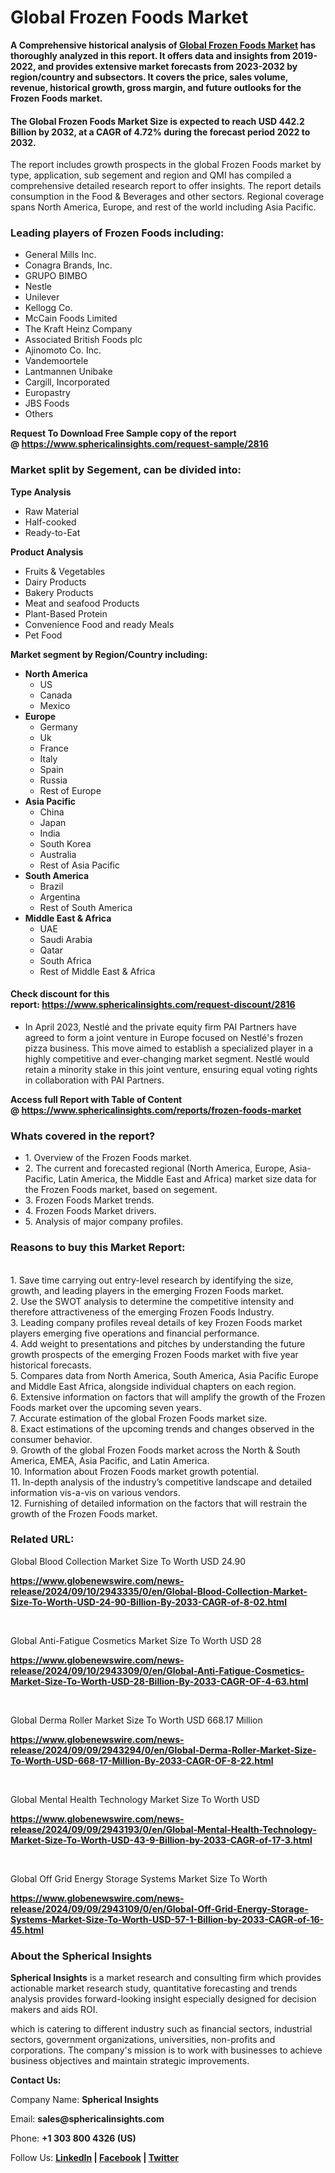 <h1 class="news-post-title">Global Frozen Foods Market&nbsp;</h1>
<p><strong>A Comprehensive historical analysis of&nbsp;<a href="https://www.sphericalinsights.com/reports/frozen-foods-market" target="_blank" rel="noopener">Global Frozen Foods Market</a>&nbsp;has thoroughly analyzed in this report. It offers data and insights from 2019-2022, and provides extensive market forecasts from 2023-2032 by region/country and subsectors. It covers the price, sales volume, revenue, historical growth, gross margin, and future outlooks for the Frozen Foods market.</strong></p>
<h4><strong>The Global Frozen Foods Market Size is expected to reach USD 442.2 Billion by 2032, at a CAGR of 4.72% during the forecast period 2022 to 2032.</strong></h4>
<p>The report includes growth prospects in the global Frozen Foods market by type, application, sub segement and region and QMI has compiled a comprehensive detailed research report to offer insights. The report details consumption in the Food &amp; Beverages and other sectors. Regional coverage spans North America, Europe, and rest of the world including Asia Pacific.</p>
<h3><strong>Leading players of Frozen Foods including:</strong></h3>
<ul>
<li>General Mills Inc.&nbsp;</li>
<li>Conagra Brands, Inc.&nbsp;</li>
<li>GRUPO BIMBO&nbsp;</li>
<li>Nestle&nbsp;</li>
<li>Unilever&nbsp;</li>
<li>Kellogg Co.&nbsp;</li>
<li>McCain Foods Limited&nbsp;</li>
<li>The Kraft Heinz Company&nbsp;</li>
<li>Associated British Foods plc&nbsp;</li>
<li>Ajinomoto Co. Inc.&nbsp;</li>
<li>Vandemoortele&nbsp;</li>
<li>Lantmannen Unibake&nbsp;</li>
<li>Cargill, Incorporated&nbsp;</li>
<li>Europastry&nbsp;</li>
<li>JBS Foods&nbsp;</li>
<li>Others</li>
</ul>
<p><strong>Request To Download Free Sample copy of the report @&nbsp;<a href="https://www.sphericalinsights.com/request-sample/2816">https://www.sphericalinsights.com/request-sample/2816</a></strong></p>
<h3><strong>Market split by Segement, can be divided into:</strong></h3>
<p><strong>Type Analysis</strong></p>
<ul>
<li>Raw Material</li>
<li>Half-cooked</li>
<li>Ready-to-Eat</li>
</ul>
<p><strong>Product Analysis</strong></p>
<ul>
<li>Fruits &amp; Vegetables</li>
<li>Dairy Products</li>
<li>Bakery Products</li>
<li>Meat and seafood Products</li>
<li>Plant-Based Protein</li>
<li>Convenience Food and ready Meals</li>
<li>Pet Food</li>
</ul>
<p><strong>Market segment by Region/Country including:</strong></p>
<ul>
<li><strong>North America</strong>
<ul>
<li>US</li>
<li>Canada</li>
<li>Mexico</li>
</ul>
</li>
<li><strong>Europe</strong>
<ul>
<li>Germany</li>
<li>Uk</li>
<li>France</li>
<li>Italy</li>
<li>Spain</li>
<li>Russia</li>
<li>Rest of Europe</li>
</ul>
</li>
<li><strong>Asia Pacific</strong>
<ul>
<li>China</li>
<li>Japan</li>
<li>India</li>
<li>South Korea</li>
<li>Australia</li>
<li>Rest of Asia Pacific</li>
</ul>
</li>
<li><strong>South America</strong>
<ul>
<li>Brazil</li>
<li>Argentina</li>
<li>Rest of South America</li>
</ul>
</li>
<li><strong>Middle East &amp; Africa</strong>
<ul>
<li>UAE</li>
<li>Saudi Arabia</li>
<li>Qatar</li>
<li>South Africa</li>
<li>Rest of Middle East &amp; Africa</li>
</ul>
</li>
</ul>
<h4>Check discount for this report:&nbsp;<a href="https://www.sphericalinsights.com/request-discount/2816">https://www.sphericalinsights.com/request-discount/2816</a></h4>
<ul>
<li>In April 2023, Nestl&eacute; and the private equity firm PAI Partners have agreed to form a joint venture in Europe focused on Nestl&eacute;'s frozen pizza business. This move aimed to establish a specialized player in a highly competitive and ever-changing market segment. Nestl&eacute; would retain a minority stake in this joint venture, ensuring equal voting rights in collaboration with PAI Partners.</li>
</ul>
<p><strong>Access full Report with Table of Content @&nbsp;<a href="https://www.sphericalinsights.com/reports/frozen-foods-market">https://www.sphericalinsights.com/reports/frozen-foods-market</a>&nbsp;</strong></p>
<h3><strong>Whats covered in the report?</strong></h3>
<ul>
<li>1. Overview of the Frozen Foods market.</li>
<li>2. The current and forecasted regional (North America, Europe, Asia-Pacific, Latin America, the Middle East and Africa) market size data for the Frozen Foods market, based on segement.</li>
<li>3. Frozen Foods Market trends.</li>
<li>4. Frozen Foods Market drivers.</li>
<li>5. Analysis of major company profiles.</li>
</ul>
<h3><strong>Reasons to buy this Market Report:</strong></h3>
<p><br />1. Save time carrying out entry-level research by identifying the size, growth, and leading players in the emerging Frozen Foods market.<br />2. Use the SWOT analysis to determine the competitive intensity and therefore attractiveness of the emerging Frozen Foods Industry.<br />3. Leading company profiles reveal details of key Frozen Foods market players emerging five operations and financial performance.<br />4. Add weight to presentations and pitches by understanding the future growth prospects of the emerging Frozen Foods market with five year historical forecasts.<br />5. Compares data from North America, South America, Asia Pacific Europe and Middle East Africa, alongside individual chapters on each region.<br />6. Extensive information on factors that will amplify the growth of the Frozen Foods market over the upcoming seven years.<br />7. Accurate estimation of the global Frozen Foods market size.<br />8. Exact estimations of the upcoming trends and changes observed in the consumer behavior.<br />9. Growth of the global Frozen Foods market across the North &amp; South America, EMEA, Asia Pacific, and Latin America.<br />10. Information about Frozen Foods market growth potential.<br />11. In-depth analysis of the industry&rsquo;s competitive landscape and detailed information vis-a-vis on various vendors.<br />12. Furnishing of detailed information on the factors that will restrain the growth of the Frozen Foods market.</p>
<h3><strong>Related URL:</strong></h3>
<p>Global Blood Collection Market Size To Worth USD 24.90</p>
<p><strong><a href="https://www.globenewswire.com/news-release/2024/09/10/2943335/0/en/Global-Blood-Collection-Market-Size-To-Worth-USD-24-90-Billion-By-2033-CAGR-of-8-02.html">https://www.globenewswire.com/news-release/2024/09/10/2943335/0/en/Global-Blood-Collection-Market-Size-To-Worth-USD-24-90-Billion-By-2033-CAGR-of-8-02.html</a>&nbsp;</strong></p>
<p>&nbsp;</p>
<p>Global Anti-Fatigue Cosmetics Market Size To Worth USD 28</p>
<p><strong><a href="https://www.globenewswire.com/news-release/2024/09/10/2943309/0/en/Global-Anti-Fatigue-Cosmetics-Market-Size-To-Worth-USD-28-Billion-By-2033-CAGR-OF-4-63.html">https://www.globenewswire.com/news-release/2024/09/10/2943309/0/en/Global-Anti-Fatigue-Cosmetics-Market-Size-To-Worth-USD-28-Billion-By-2033-CAGR-OF-4-63.html</a>&nbsp;</strong></p>
<p>&nbsp;</p>
<p>Global Derma Roller Market Size To Worth USD 668.17 Million</p>
<p><strong><a href="https://www.globenewswire.com/news-release/2024/09/09/2943294/0/en/Global-Derma-Roller-Market-Size-To-Worth-USD-668-17-Million-By-2033-CAGR-OF-8-22.html">https://www.globenewswire.com/news-release/2024/09/09/2943294/0/en/Global-Derma-Roller-Market-Size-To-Worth-USD-668-17-Million-By-2033-CAGR-OF-8-22.html</a>&nbsp;</strong></p>
<p>&nbsp;</p>
<p>Global Mental Health Technology Market Size To Worth USD</p>
<p><strong><a href="https://www.globenewswire.com/news-release/2024/09/09/2943193/0/en/Global-Mental-Health-Technology-Market-Size-To-Worth-USD-43-9-Billion-by-2033-CAGR-of-17-3.html">https://www.globenewswire.com/news-release/2024/09/09/2943193/0/en/Global-Mental-Health-Technology-Market-Size-To-Worth-USD-43-9-Billion-by-2033-CAGR-of-17-3.html</a>&nbsp;</strong></p>
<p>&nbsp;</p>
<p>Global Off Grid Energy Storage Systems Market Size To Worth</p>
<p><strong><a href="https://www.globenewswire.com/news-release/2024/09/09/2943109/0/en/Global-Off-Grid-Energy-Storage-Systems-Market-Size-To-Worth-USD-57-1-Billion-by-2033-CAGR-of-16-45.html">https://www.globenewswire.com/news-release/2024/09/09/2943109/0/en/Global-Off-Grid-Energy-Storage-Systems-Market-Size-To-Worth-USD-57-1-Billion-by-2033-CAGR-of-16-45.html</a>&nbsp;</strong></p>
<h3><strong>About the Spherical Insights</strong></h3>
<p><strong>Spherical Insights</strong>&nbsp;is a market research and consulting firm which provides actionable market research study, quantitative forecasting and trends analysis provides forward-looking insight especially designed for decision makers and aids ROI.</p>
<p>which is catering to different industry such as financial sectors, industrial sectors, government organizations, universities, non-profits and corporations. The company's mission is to work with businesses to achieve business objectives and maintain strategic improvements.</p>
<p><strong>Contact Us:</strong></p>
<p>Company Name:&nbsp;<strong>Spherical Insights</strong></p>
<p>Email:&nbsp;<strong>sales@sphericalinsights.com</strong></p>
<p>Phone:&nbsp;<strong>+1 303 800 4326 (US)</strong></p>
<p>Follow Us:&nbsp;<strong><a href="https://www.linkedin.com/company/spherical-insight/"><u>LinkedIn</u></a>&nbsp;|&nbsp;<a href="https://www.facebook.com/sphericalinsights22"><u>Facebook</u></a>&nbsp;|&nbsp;<a href="https://twitter.com/SInsights_US"><u>Twitter</u></a></strong></p>
